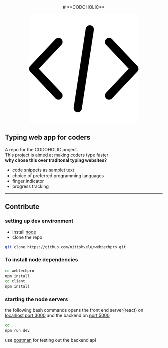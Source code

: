 <div align="center">
# **CODOHOLIC**
</div>
<p align="center">
 <img src="./client/src/images/codinggithub.svg" width="350">
</p>

## **Typing web app for coders**
 A repo for the CODOHOLIC project.<br>
 This project is aimed at making coders type faster<br>
 **why chose this over traditonal typing websites?**<br>
 - code snippets as samplet text
 - choice of preferred programming languages
 - finger indicator 
 - progress tracking
 ***
 ## Contribute

### setting up dev environment
 - install [node](https://nodejs.org/en/download/) 
 - clone the repo
```bash
git clone https://github.com/nitishvelu/webtechpro.git
```

### To install node dependencies
```bash
cd webtechpro
npm install
cd client 
npm install
```

### starting the node servers
the following bash commands opens the front end server(react) on [localhost port 3000](http://localhost:3000) and the backend on [port 5000](http://localhost:5000)
```bash
cd ..
npm run dev
```
use [postman](https://www.postman.com/downloads/) for testing out the backend api
